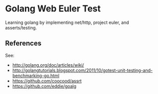 # Golang Web Euler Test

Learning golang by implementing net/http, project euler, and asserts/testing.
 
## References

See:
* http://golang.org/doc/articles/wiki/
* http://golangtutorials.blogspot.com/2011/10/gotest-unit-testing-and-benchmarking-go.html
* https://github.com/coocood/assrt
* https://github.com/eddie/goalg
